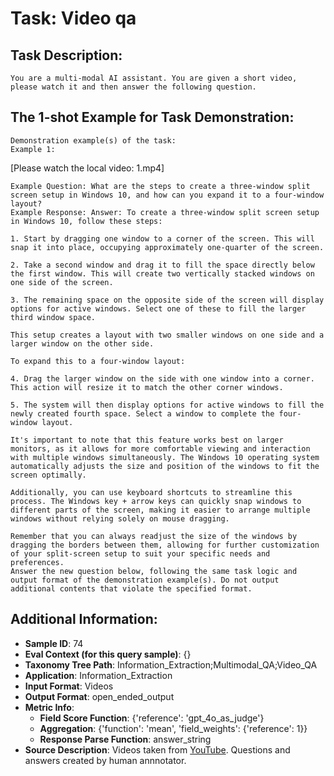 # Task: Video qa

## Task Description:

```
You are a multi-modal AI assistant. You are given a short video, please watch it and then answer the following question.
```

## The 1-shot Example for Task Demonstration:

```
Demonstration example(s) of the task:
Example 1:
```

[Please watch the local video: 1.mp4]

```
Example Question: What are the steps to create a three-window split screen setup in Windows 10, and how can you expand it to a four-window layout?
Example Response: Answer: To create a three-window split screen setup in Windows 10, follow these steps:

1. Start by dragging one window to a corner of the screen. This will snap it into place, occupying approximately one-quarter of the screen.

2. Take a second window and drag it to fill the space directly below the first window. This will create two vertically stacked windows on one side of the screen.

3. The remaining space on the opposite side of the screen will display options for active windows. Select one of these to fill the larger third window space.

This setup creates a layout with two smaller windows on one side and a larger window on the other side.

To expand this to a four-window layout:

4. Drag the larger window on the side with one window into a corner. This action will resize it to match the other corner windows.

5. The system will then display options for active windows to fill the newly created fourth space. Select a window to complete the four-window layout.

It's important to note that this feature works best on larger monitors, as it allows for more comfortable viewing and interaction with multiple windows simultaneously. The Windows 10 operating system automatically adjusts the size and position of the windows to fit the screen optimally.

Additionally, you can use keyboard shortcuts to streamline this process. The Windows key + arrow keys can quickly snap windows to different parts of the screen, making it easier to arrange multiple windows without relying solely on mouse dragging.

Remember that you can always readjust the size of the windows by dragging the borders between them, allowing for further customization of your split-screen setup to suit your specific needs and preferences.
Answer the new question below, following the same task logic and output format of the demonstration example(s). Do not output additional contents that violate the specified format.
```

## Additional Information:

- **Sample ID**: 74
- **Eval Context (for this query sample)**: {}
- **Taxonomy Tree Path**: Information_Extraction;Multimodal_QA;Video_QA
- **Application**: Information_Extraction
- **Input Format**: Videos
- **Output Format**: open_ended_output
- **Metric Info**:
  - **Field Score Function**: {'reference': 'gpt_4o_as_judge'}
  - **Aggregation**: {'function': 'mean', 'field_weights': {'reference': 1}}
  - **Response Parse Function**: answer_string
- **Source Description**: Videos taken from [YouTube](https://www.youtube.com/). Questions and answers created by human annnotator.
